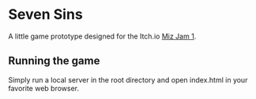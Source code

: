 # Seven Sins

A little game prototype designed for the Itch.io [Miz Jam 1](https://itch.io/jam/miz-jam-1).

## Running the game

Simply run a local server in the root directory and open index.html in your favorite web browser.